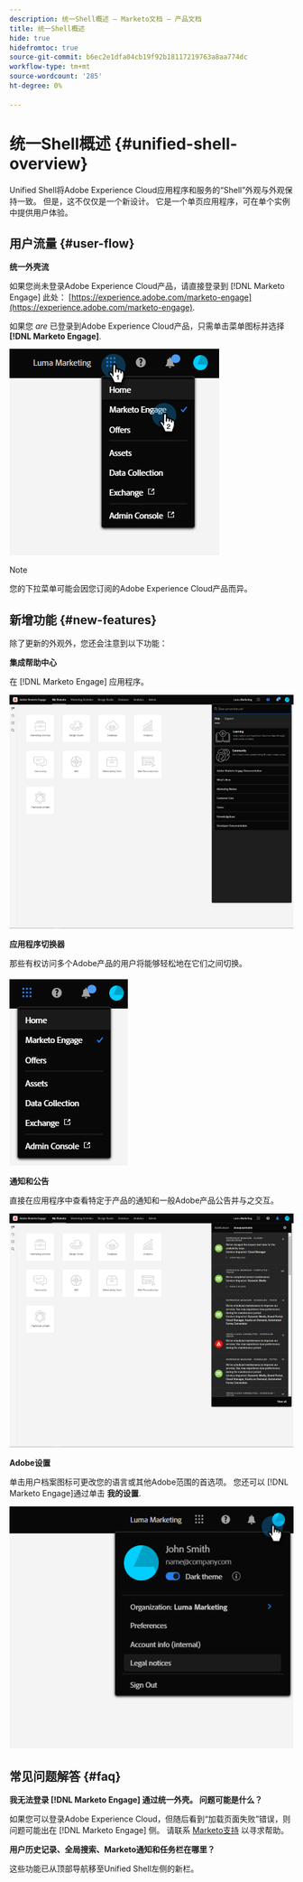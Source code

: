 ```yaml
---
description: 统一Shell概述 — Marketo文档 — 产品文档
title: 统一Shell概述
hide: true
hidefromtoc: true
source-git-commit: b6ec2e1dfa04cb19f92b18117219763a8aa774dc
workflow-type: tm+mt
source-wordcount: '285'
ht-degree: 0%

---
```


# 统一Shell概述 {#unified-shell-overview}

Unified Shell将Adobe Experience Cloud应用程序和服务的“Shell”外观与外观保持一致。 但是，这不仅仅是一个新设计。 它是一个单页应用程序，可在单个实例中提供用户体验。

## 用户流量 {#user-flow}

**统一外壳流**

如果您尚未登录Adobe Experience Cloud产品，请直接登录到 [!DNL Marketo Engage] 此处： [https://experience.adobe.com/marketo-engage](https://experience.adobe.com/marketo-engage).

如果您 _are_ 已登录到Adobe Experience Cloud产品，只需单击菜单图标并选择 **[!DNL Marketo Engage]**.

![](assets/unified-shell-overview-1.png)

>[!NOTE]
>
>您的下拉菜单可能会因您订阅的Adobe Experience Cloud产品而异。

## 新增功能 {#new-features}

除了更新的外观外，您还会注意到以下功能：

**集成帮助中心**

在 [!DNL Marketo Engage] 应用程序。

![](assets/unified-shell-overview-2.png)

**应用程序切换器**

那些有权访问多个Adobe产品的用户将能够轻松地在它们之间切换。

![](assets/unified-shell-overview-3.png)

**通知和公告**

直接在应用程序中查看特定于产品的通知和一般Adobe产品公告并与之交互。

![](assets/unified-shell-overview-4.png)

**Adobe设置**

单击用户档案图标可更改您的语言或其他Adobe范围的首选项。 您还可以 [!DNL Marketo Engage]通过单击 **我的设置**.

![](assets/unified-shell-overview-5.png)

## 常见问题解答 {#faq}

**我无法登录 [!DNL Marketo Engage] 通过统一外壳。 问题可能是什么？**

如果您可以登录Adobe Experience Cloud，但随后看到“加载页面失败”错误，则问题可能出在 [!DNL Marketo Engage] 侧。 请联系 [Marketo支持](https://nation.marketo.com/t5/support/ct-p/Support) 以寻求帮助。

**用户历史记录、全局搜索、Marketo通知和任务栏在哪里？**

这些功能已从顶部导航移至Unified Shell左侧的新栏。
